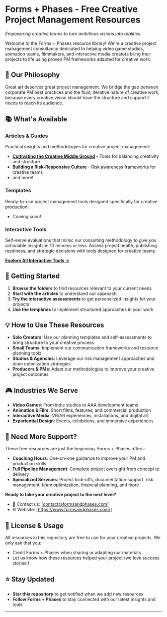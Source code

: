 # Forms + Phases - Free Creative Project Management Resources

*Empowering creative teams to turn ambitious visions into realities.*

Welcome to the Forms + Phases resource library! We're a creative project management consultancy dedicated to helping video game studios, animation teams, filmmakers, and interactive media creators bring their projects to life using proven PM frameworks adapted for creative work.

## 🎯 Our Philosophy

Great art deserves great project management. We bridge the gap between corporate PM best practices and the fluid, iterative nature of creative work, because every creative vision should have the structure and support it needs to reach its audience.

## 📚 What's Available

### Articles & Guides
Practical insights and methodologies for creative project management:
- **[Cultivating the Creative Middle Ground](articles/cultivating-the-creative-middle-ground.md)** - Tools for balancing creativity and structure
- **[Building a Risk-Responsive Culture](articles/building-a-risk-responsive-culture.md)** - Risk awareness frameworks for creative teams
- and more!

### Templates
Ready-to-use project management tools designed specifically for creative production:
- Coming soon!

### Interactive Tools
Self-serve evaluations that mimic our consulting methodology to give you actionable insights in 10 minutes or less. Assess project health, publishing readiness, and strategic decisions with tools designed for creative teams.

**[Explore All Interactive Tools →](self-serve-assessments/)**

## 🚀 Getting Started

1. **Browse the folders** to find resources relevant to your current needs
2. **Start with the articles** to understand our approach
3. **Try the interactive assessments** to get personalized insights for your projects
4. **Use the templates** to implement structured approaches in your work

## 💡 How to Use These Resources

- **Solo Creators**: Use our planning templates and self-assessments to bring structure to your creative process
- **Small Teams**: Implement our communication frameworks and resource planning tools
- **Studios & Agencies**: Leverage our risk management approaches and team optimization strategies
- **Producers & PMs**: Adapt our methodologies to improve your creative project outcomes

## 🎮 Industries We Serve

- **Video Games**: From indie studios to AAA development teams
- **Animation & Film**: Short films, features, and commercial production
- **Interactive Media**: VR/AR experiences, installations, and digital art
- **Experiential Design**: Events, exhibitions, and immersive experiences

## 🤝 Need More Support?

These free resources are just the beginning. Forms + Phases offers:

- **Coaching Hours**: One-on-one guidance to improve your PM and production skills
- **Full Pipeline Management**: Complete project oversight from concept to delivery
- **Specialized Services**: Project kick-offs, documentation support, risk management, team optimization, financial planning, and more

**Ready to take your creative project to the next level?**
- 📧 Contact us: [contact@formsandphases.com]
- 🌐 Website: [https://www.formsandphases.com/]

## 📝 License & Usage

All resources in this repository are free to use for your creative projects. We only ask that you:
- Credit Forms + Phases when sharing or adapting our materials
- Let us know how these resources helped your project (we love success stories!)

## ⭐ Stay Updated

- **Star this repository** to get notified when we add new resources
- **Follow Forms + Phases** to stay connected with our latest insights and tools

---
